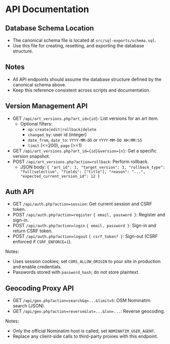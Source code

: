# API Documentation

## Database Schema Location
- The canonical schema file is located at `src/sql-exports/schema.sql`.
- Use this file for creating, resetting, and exporting the database structure.

## Notes
- All API endpoints should assume the database structure defined by the canonical schema above.
- Keep this reference consistent across scripts and documentation.

## Version Management API

- GET `/api/art_versions.php?art_id={id}`: List versions for an art item.
  - Optional filters:
    - `op`: `create|edit|rollback|delete`
    - `changed_by`: user id (integer)
    - `date_from`, `date_to`: `YYYY-MM-DD` or `YYYY-MM-DD HH:MM:SS`
    - `limit` (<=200), `page` (>=1)
- GET `/api/art_versions.php?art_id={id}&version={n}`: Get a specific version snapshot.
- POST `/api/art_versions.php?action=rollback`: Perform rollback.
  - JSON body: `{ "art_id": 1, "target_version": 3, "rollback_type": "full|selective", "fields": ["title"], "reason": "...", "expected_current_version_id": 12 }`

## Auth API

- GET `/api/auth.php?action=session`: Get current session and CSRF token.
- POST `/api/auth.php?action=register` `{ email, password }`: Register and sign-in.
- POST `/api/auth.php?action=login` `{ email, password }`: Sign-in and return CSRF token.
- POST `/api/auth.php?action=logout` `{ csrf_token? }`: Sign-out (CSRF enforced if `CSRF_ENFORCE=1`).

Notes:
- Uses session cookies; set `CORS_ALLOW_ORIGIN` to your site in production and enable credentials.
- Passwords stored with `password_hash`; do not store plaintext.

## Geocoding Proxy API

- GET `/api/geo.php?action=search&q=...&limit=5`: OSM Nominatim search (JSON).
- GET `/api/geo.php?action=reverse&lat=...&lon=...`: Reverse geocoding.

Notes:
- Only the official Nominatim host is called; set `NOMINATIM_USER_AGENT`.
- Replace any client-side calls to third-party proxies with this endpoint.
